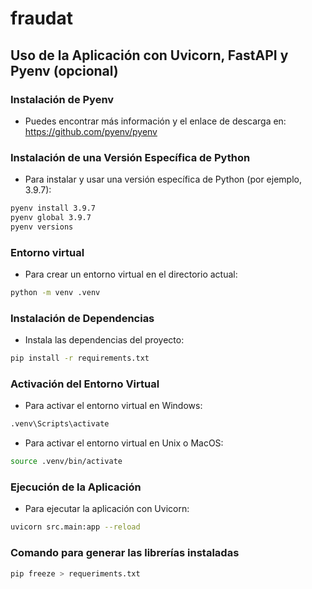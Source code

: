 # fraudat

## Uso de la Aplicación con Uvicorn, FastAPI y Pyenv (opcional)

### Instalación de Pyenv
* Puedes encontrar más información y el enlace de descarga en: https://github.com/pyenv/pyenv

### Instalación de una Versión Específica de Python
* Para instalar y usar una versión específica de Python (por ejemplo, 3.9.7): 
```bash
pyenv install 3.9.7
pyenv global 3.9.7
pyenv versions
```

### Entorno virtual
* Para crear un entorno virtual en el directorio actual:
```bash
python -m venv .venv
```

### Instalación de Dependencias
* Instala las dependencias del proyecto:
```bash
pip install -r requirements.txt
```

### Activación del Entorno Virtual
* Para activar el entorno virtual en Windows:
```bash
.venv\Scripts\activate
```

* Para activar el entorno virtual en Unix o MacOS:
```bash
source .venv/bin/activate
```

### Ejecución de la Aplicación
* Para ejecutar la aplicación con Uvicorn:
```bash
uvicorn src.main:app --reload
```

### Comando para generar las librerías instaladas
```bash
pip freeze > requeriments.txt
```